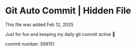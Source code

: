 # Git Auto Commit | Hidden File

This file was added Feb 12, 2025

Just for fun and keeping my daily git commit active 🤪

commit number: 569151
